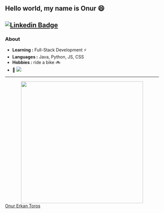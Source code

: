 
## Hello world, my name is Onur :smile:

[![Linkedin Badge](https://img.shields.io/badge/LinkedIn-0077B5?style=for-the-badge&logo=linkedin&logoColor=white&link=https://www.linkedin.com/in/onurerkantoros/)](https://www.linkedin.com/in/onurerkantoros/)
---------------------------------------------------------------------------------------------------------------------------------------------------------------------------------
### About

-  **Learning :** Full-Stack Development :zap:
-  **Languages :** Java, Python, JS, CSS
-  **Hobbies :** ride a bike :bike:
-  :purple_heart: <img src="https://img.shields.io/badge/Linux_Mint-87CF3E?style=for-the-badge&logo=linux-mint&logoColor=white" /> 
 

---------------------------------------------------------------------------------------------------------------------------------------------------------------------------------



<div id="header" align="center">
  <img src="https://media.giphy.com/media/ZVik7pBtu9dNS/giphy.gif" width="400"/>
</div>
<div class="badge-base LI-profile-badge" data-locale="tr_TR" data-size="large" data-theme="dark" data-type="VERTICAL" data-vanity="onurerkantoros" data-version="v1"><a class="badge-base__link LI-simple-link" href="https://tr.linkedin.com/in/onurerkantoros?trk=profile-badge">Onur Erkan Toros</a></div>
              
